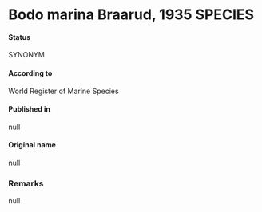 Bodo marina Braarud, 1935 SPECIES
=======

#### Status
SYNONYM

#### According to
World Register of Marine Species

#### Published in
null

#### Original name
null

### Remarks
null